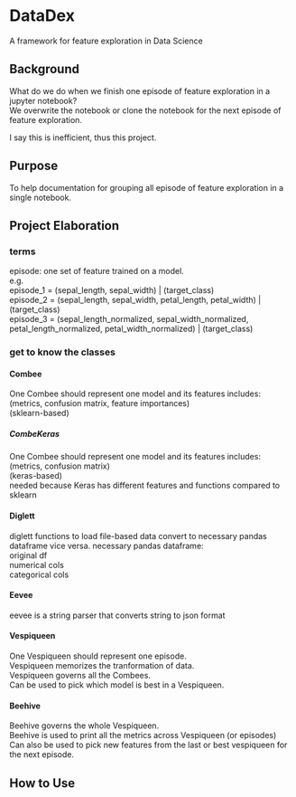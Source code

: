 # DataDex
A framework for feature exploration in Data Science

## Background
What do we do when we finish one episode of feature exploration in a jupyter notebook?  
We overwrite the notebook or clone the notebook for the next episode of feature exploration.  
  
I say this is inefficient, thus this project.  
  
## Purpose
To help documentation for grouping all episode of feature exploration in a single notebook.  

## Project Elaboration
### terms
episode: one set of feature trained on a model.  
e.g.  
episode_1 = (sepal_length, sepal_width) | (target_class)  
episode_2 = (sepal_length, sepal_width, petal_length, petal_width) | (target_class)  
episode_3 = (sepal_length_normalized, sepal_width_normalized, petal_length_normalized, petal_width_normalized) | (target_class)  

### get to know the classes
#### Combee
One Combee should represent one model and its features includes: (metrics, confusion matrix, feature importances)  
(sklearn-based)  

##### CombeKeras
One Combee should represent one model and its features includes: (metrics, confusion matrix)  
(keras-based)  
needed because Keras has different features and functions compared to sklearn  

#### Diglett 
diglett functions to load file-based data convert to necessary pandas dataframe vice versa.
necessary pandas dataframe:  
 original df  
 numerical cols  
 categorical cols  
 
#### Eevee
eevee is a string parser that converts string to json format

#### Vespiqueen
One Vespiqueen should represent one episode.   
Vespiqueen memorizes the tranformation of data.    
Vespiqueen governs all the Combees.  
Can be used to pick which model is best in a Vespiqueen.

#### Beehive
Beehive governs the whole Vespiqueen.  
Beehive is used to print all the metrics across Vespiqueen (or episodes)  
Can also be used to pick new features from the last or best vespiqueen for the next episode.   

## How to Use
